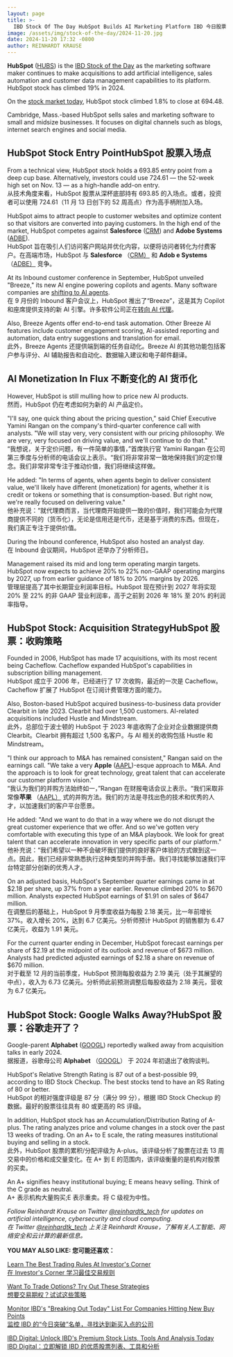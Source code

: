 ```yaml
---
layout: page
title: >-
  IBD Stock Of The Day HubSpot Builds AI Marketing Platform	IBD 今日股票 HubSpot 构建 AI 营销平台
image: /assets/img/stock-of-the-day/2024-11-20.jpg
date: 2024-11-20 17:32 -0800
author: REINHARDT KRAUSE
---
```







**HubSpot** ([HUBS](https://research.investors.com/quote.aspx?symbol=HUBS)) is the [IBD Stock of the Day](https://www.investors.com/research/ibd-stock-of-the-day/) as the marketing software maker continues to make acquisitions to add artificial intelligence, sales automation and customer data management capabilities to its platform. HubSpot stock has climbed 19% in 2024.  


On the [stock market today](https://www.investors.com/news/stock-market-today-stock-market-news/?), HubSpot stock climbed 1.8% to close at 694.48.  


Cambridge, Mass.-based HubSpot sells sales and marketing software to small and midsize businesses. It focuses on digital channels such as blogs, internet search engines and social media.  




HubSpot Stock Entry PointHubSpot 股票入场点
--------------------------------------


From a technical view, HubSpot stock holds a 693.85 entry point from a deep cup base. Alternatively, investors could use 724.61 — the 52-week high set on Nov. 13 — as a high-handle add-on entry.  
从技术角度来看，HubSpot 股票从深杯底部持有 693.85 的入场点。或者，投资者可以使用 724.61（11 月 13 日创下的 52 周高点）作为高手柄附加入场。


HubSpot aims to attract people to customer websites and optimize content so that visitors are converted into paying customers. In the high end of the market, HubSpot competes against **Salesforce** ([CRM](https://research.investors.com/quote.aspx?symbol=CRM)) and **Adobe Systems** ([ADBE](https://research.investors.com/quote.aspx?symbol=ADBE)).  
HubSpot 旨在吸引人们访问客户网站并优化内容，以便将访问者转化为付费客户。在高端市场，HubSpot 与 **Salesforce** （[CRM）](https://research.investors.com/quote.aspx?symbol=CRM) 和 **Adob e Systems** （[ADBE）](https://research.investors.com/quote.aspx?symbol=ADBE) 竞争。


At its Inbound customer conference in September, HubSpot unveiled "Breeze," its new AI engine powering copilots and agents. Many software companies are [shifting to AI agents](https://www.investors.com/news/technology/nvidia-stock-ai-agents-software-companies/).  
在 9 月份的 Inbound 客户会议上，HubSpot 推出了“Breeze”，这是其为 Copilot 和座席提供支持的新 AI 引擎。许多软件公司正在[转向 AI 代理](https://www.investors.com/news/technology/nvidia-stock-ai-agents-software-companies/)。


Also, Breeze Agents offer end-to-end task automation. Other Breeze AI features include customer engagement scoring, AI-assisted reporting and automation, data entry suggestions and translation for email.  
此外，Breeze Agents 还提供端到端的任务自动化。Breeze AI 的其他功能包括客户参与评分、AI 辅助报告和自动化、数据输入建议和电子邮件翻译。


AI Monetization In Flux 不断变化的 AI 货币化
------------------------------------


However, HubSpot is still mulling how to price new AI products.  
然而，HubSpot 仍在考虑如何为新的 AI 产品定价。


"I'll say, one quick thing about the pricing question," said Chief Executive Yamini Rangan on the company's third-quarter conference call with analysts. "We will stay very, very consistent with our pricing philosophy. We are very, very focused on driving value, and we'll continue to do that."  
“我想说，关于定价问题，有一件简单的事情，”首席执行官 Yamini Rangan 在公司第三季度与分析师的电话会议上表示。“我们将非常非常一致地保持我们的定价理念。我们非常非常专注于推动价值，我们将继续这样做。


He added: "In terms of agents, when agents begin to deliver consistent value, we'll likely have different (monetization) for agents, whether it is credit or tokens or something that is consumption-based. But right now, we're really focused on delivering value."  
他补充说：“就代理商而言，当代理商开始提供一致的价值时，我们可能会为代理商提供不同的（货币化），无论是信用还是代币，还是基于消费的东西。但现在，我们真正专注于提供价值。


During the Inbound conference, HubSpot also hosted an analyst day.  
在 Inbound 会议期间，HubSpot 还举办了分析师日。


Management raised its mid and long term operating margin targets. HubSpot now expects to achieve 20% to 22% non-GAAP operating margins by 2027, up from earlier guidance of 18% to 20% margins by 2026.  
管理层提高了其中长期营业利润率目标。HubSpot 现在预计到 2027 年将实现 20% 至 22% 的非 GAAP 营业利润率，高于之前到 2026 年 18% 至 20% 的利润率指导。


HubSpot Stock: Acquisition StrategyHubSpot 股票：收购策略
--------------------------------------------------


Founded in 2006, HubSpot has made 17 acquisitions, with its most recent being Cacheflow. Cacheflow expanded HubSpot's capabilities in subscription billing management.  
HubSpot 成立于 2006 年，已经进行了 17 次收购，最近的一次是 Cacheflow。Cacheflow 扩展了 HubSpot 在订阅计费管理方面的能力。


Also, Boston-based HubSpot acquired business-to-business data provider Clearbit in late 2023. Clearbit had over 1,500 customers. AI-related acquisitions included Hustle and Mindstream.  
此外，总部位于波士顿的 HubSpot 于 2023 年底收购了企业对企业数据提供商 Clearbit。Clearbit 拥有超过 1,500 名客户。与 AI 相关的收购包括 Hustle 和 Mindstream。


"I think our approach to M&A has remained consistent," Rangan said on the earnings call. "We take a very **Apple** ([AAPL](https://research.investors.com/quote.aspx?symbol=AAPL))-esque approach to M&A. And the approach is to look for great technology, great talent that can accelerate our customer platform vision."  
“我认为我们的并购方法始终如一，”Rangan 在财报电话会议上表示。“我们采取非常像**苹果** （[AAPL）](https://research.investors.com/quote.aspx?symbol=AAPL) 式的并购方法。我们的方法是寻找出色的技术和优秀的人才，以加速我们的客户平台愿景。


He added: "And we want to do that in a way where we do not disrupt the great customer experience that we offer. And so we've gotten very comfortable with executing this type of an M&A playbook. We look for great talent that can accelerate innovation in very specific parts of our platform."  
他补充说：“我们希望以一种不会破坏我们提供的良好客户体验的方式做到这一点。因此，我们已经非常熟悉执行这种类型的并购手册。我们寻找能够加速我们平台特定部分创新的优秀人才。


On an adjusted basis, HubSpot's September quarter earnings came in at $2.18 per share, up 37% from a year earlier. Revenue climbed 20% to $670 million. Analysts expected HubSpot earnings of $1.91 on sales of $647 million.  
在调整后的基础上，HubSpot 9 月季度收益为每股 2.18 美元，比一年前增长 37%。收入增长 20%，达到 6.7 亿美元。分析师预计 HubSpot 的销售额为 6.47 亿美元，收益为 1.91 美元。


For the current quarter ending in December, HubSpot forecast earnings per share of $2.19 at the midpoint of its outlook and revenue of $673 million. Analysts had predicted adjusted earnings of $2.18 a share on revenue of $670 million.  
对于截至 12 月的当前季度，HubSpot 预测每股收益为 2.19 美元（处于其展望的中点），收入为 6.73 亿美元。分析师此前预测调整后每股收益为 2.18 美元，营收为 6.7 亿美元。


HubSpot Stock: Google Walks Away?HubSpot 股票：谷歌走开了？
--------------------------------------------------


Google-parent **Alphabet** ([GOOGL](https://research.investors.com/quote.aspx?symbol=GOOGL)) reportedly walked away from acquisition talks in early 2024.  
据报道，谷歌母公司 **Alphabet** （[GOOGL](https://research.investors.com/quote.aspx?symbol=GOOGL)） 于 2024 年初退出了收购谈判。


HubSpot's Relative Strength Rating is 87 out of a best-possible 99, according to IBD Stock Checkup. The best stocks tend to have an RS Rating of 80 or better.  
HubSpot 的相对强度评级是 87 分（满分 99 分），根据 IBD Stock Checkup 的数据。最好的股票往往具有 80 或更高的 RS 评级。


In addition, HubSpot stock has an Accumulation/Distribution Rating of A-plus. The rating analyzes price and volume changes in a stock over the past 13 weeks of trading. On an A+ to E scale, the rating measures institutional buying and selling in a stock.  
此外，HubSpot 股票的累积/分配评级为 A-plus。该评级分析了股票在过去 13 周交易中的价格和成交量变化。在 A+ 到 E 的范围内，该评级衡量的是机构对股票的买卖。


An A+ signifies heavy institutional buying; E means heavy selling. Think of the C grade as neutral.  
A+ 表示机构大量购买;E 表示重卖。将 C 级视为中性。


*Follow Reinhardt Krause on Twitter [@reinhardtk\_tech](https://twitter.com/reinhardtk_tech) for updates on artificial intelligence, cybersecurity and cloud computing.  
在 Twitter [@reinhardtk\_tech](https://twitter.com/reinhardtk_tech) 上关注 Reinhardt Krause，了解有关人工智能、网络安全和云计算的最新信息。*


**YOU MAY ALSO LIKE: 您可能还喜欢：**


[Learn The Best Trading Rules At Investor's Corner  
在 Investor's Corner 学习最佳交易规则](https://www.investors.com/category/how-to-invest/investors-corner/)


[Want To Trade Options? Try Out These Strategies  
想要交易期权？试试这些策略](https://www.investors.com/ibd-videos/videos/want-to-trade-options-here-are-the-basics-to-get-you-started)


[Monitor IBD's "Breaking Out Today" List For Companies Hitting New Buy Points  
监控 IBD 的“今日突破”名单，寻找达到新买入点的公司](https://www.investors.com/ibd-indexes/ibd-breakout-stocks-index/)


[IBD Digital: Unlock IBD's Premium Stock Lists, Tools And Analysis Today  
IBD Digital：立即解锁 IBD 的优质股票列表、工具和分析](https://www.investors.com/product/ibd-digital/?artProdLink=IBD_Digital)




